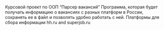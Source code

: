 Курсовой проект по ООП “Парсер вакансий”
Программа, которая будет получать информацию о вакансиях с разных платформ в России, сохранять ее в файл и позволять удобно работать с ней.
Платформы для сбора информации hh.ru and superjob.ru
